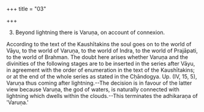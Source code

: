 +++
title = "03"

+++


3. Beyond lightning there is Varuṇa, on account of connexion.

According to the text of the Kaushītakins the soul goes on to the world of Vāyu, to the world of Varuṇa, to the world of Indra, to the world of Prajāpati, to the world of Brahman. The doubt here arises whether Varuṇa and the divinities of the following stages are to be inserted in the series after Vāyu, in agreement with the order of enumeration in the text of the Kaushītakins; or at the end of the whole series as stated in the Cḥāndogya. Up. (IV, 15, 5), Varuṇa thus coming after lightning.--The decision is in favour of the latter view because Varuṇa, the god of waters, is naturally connected with lightning which dwells within the clouds.--This terminates the adhikaraṇa of 'Varuṇa.'

